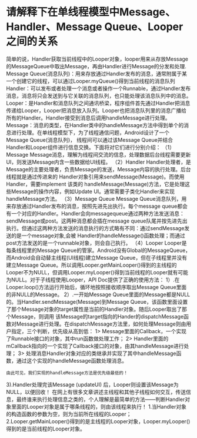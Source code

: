 # 请解释下在单线程模型中Message、Handler、Message Queue、Looper之间的关系

简单的说，Handler获取当前线程中的Looper对象，looper用来从存放Message的MessageQueue中取出Message，再由Handler进行Message的分发和处理.
Message Queue(消息队列)：用来存放通过Handler发布的消息，通常附属于某一个创建它的线程，可以通过Looper.myQueue()得到当前线程的消息队列
Handler：可以发布或者处理一个消息或者操作一个Runnable，通过Handler发布消息，消息将只会发送到与它关联的消息队列，也只能处理该消息队列中的消息。
Looper：是Handler和消息队列之间通讯桥梁，程序组件首先通过Handler把消息传递给Looper，Looper把消息放入队列。Looper也把消息队列里的消息广播给所有的Handler。Handler接受到消息后调用handleMessage进行处理。
Message：消息的类型，在Handler类中的handleMessage方法中得到单个的消息进行处理。在单线程模型下，为了线程通信问题，Android设计了一个Message Queue(消息队列)， 线程间可以通过该Message Queue并结合Handler和Looper组件进行信息交换。下面将对它们进行分别介绍：
（1）Message
Message消息，理解为线程间交流的信息，处理数据后台线程需要更新UI，则发送Message内含一些数据给UI线程。
（2）Handler
Handler处理者，是Message的主要处理者，负责Message的发送，Message内容的执行处理。后台线程就是通过传进来的 Handler对象引用来sendMessage(Message)。而使用Handler，需要implement 该类的 handleMessage(Message)方法，它是处理这些Message的操作内容，例如Update UI。通常需要子类化Handler来实现handleMessage方法。
（3）Message Queue
Message Queue消息队列，用来存放通过Handler发布的消息，按照先进先出执行。每个message queue都会有一个对应的Handler。Handler会向messagequeue通过两种方法发送消息：sendMessage或post。这两种消息都会插在message queue队尾并按先进先出执行。但通过这两种方法发送的消息执行的方式略有不同：通过sendMessage发送的是一个message对象,会被 Handler的handleMessage()函数处理；而通过post方法发送的是一个runnable对象，则会自己执行。
（4）Looper
Looper是每条线程里的Message Queue的管家。Android没有Global的MessageQueue，而Android会自动替主线程(UI线程)建立Message Queue，但在子线程里并没有建立Message Queue。所以调用Looper.getMainLooper()得到的主线程的Looper不为NULL，但调用Looper.myLooper()得到当前线程的Looper就有可能为NULL。对于子线程使用Looper，API Doc提供了正确的使用方法：
1）.在Looper.loop()方法运行开始后，循环地按照接收顺序取出Message Queue里面的非NULL的Message。
2）.一开始Message Queue里面的Message都是NULL的。当Handler.sendMessage(Message)到Message Queue，该函数里面设置了那个Message对象的target属性是当前的Handler对象。随后Looper取出了那个Message，则调用 该Message的target指向的Hander的dispatchMessage函数对Message进行处理。在dispatchMessage方法里，如何处理Message则由用户指定，三个判断，优先级从高到低：
1> Message里面的Callback，一个实现了Runnable接口的对象，其中run函数做处理工作；
2> Handler里面的mCallback指向的一个实现了Callback接口的对象，由其handleMessage进行处理；
3> 处理消息Handler对象对应的类继承并实现了其中handleMessage函数，通过这个实现的handleMessage函数处理消息。

    由此可见，我们实现的handleMessage方法是优先级最低的！
3).Handler处理完该Message (updateUI) 后，Looper则设置该Message为NULL，以便回收！
在网上有很多文章讲述主线程和其他子线程如何交互，传送信息，最终谁来执行处理信息之类的，个人理解是最简单的方法——判断Handler对象里面的Looper对象是属于哪条线程的，则由该线程来执行！
1.当Handler对象的构造函数的参数为空，则为当前所在线程的Looper；
2.Looper.getMainLooper()得到的是主线程的Looper对象，Looper.myLooper()得到的是当前线程的Looper对象。
